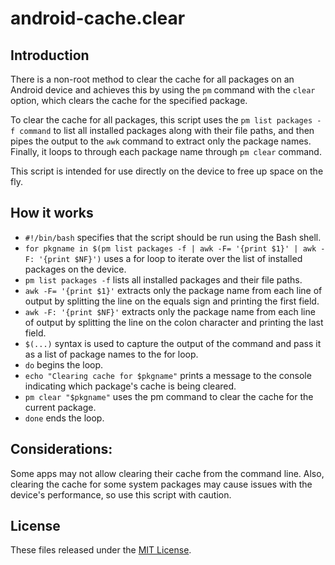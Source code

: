 # android-cache.clear
## Introduction
There is a non-root method to clear the cache for all packages on an Android device and achieves this by using the `pm` command with the `clear` option, which clears the cache for the specified package.

To clear the cache for all packages, this script uses the `pm list packages -f command` to list all installed packages along with their file paths, and then pipes the output to the `awk` command to extract only the package names. Finally, it loops to through each package name through `pm clear` command.

This script is intended for use directly on the device to free up space on the fly.

## How it works
- `#!/bin/bash` specifies that the script should be run using the Bash shell.
- `for pkgname in $(pm list packages -f | awk -F= '{print $1}' | awk -F: '{print $NF}')`
uses a for loop to iterate over the list of installed packages on the device.
- `pm list packages -f` lists all installed packages and their file paths.
- `awk -F= '{print $1}'` extracts only the package name from each line of output by splitting the line on the equals sign and printing the first field.
- `awk -F: '{print $NF}'` extracts only the package name from each line of output by splitting the line on the colon character and printing the last field.
- `$(...)` syntax is used to capture the output of the command and pass it as a list of package names to the for loop.
- `do` begins the loop.
- `echo "Clearing cache for $pkgname"` prints a message to the console indicating which package's cache is being cleared.
- `pm clear "$pkgname"` uses the pm command to clear the cache for the current package.
- `done` ends the loop.

## Considerations:
Some apps may not allow clearing their cache from the command line. Also, clearing the cache for some system packages may cause issues with the device's performance, so use this script with caution.

## License

These files released under the [MIT License](LICENSE).

